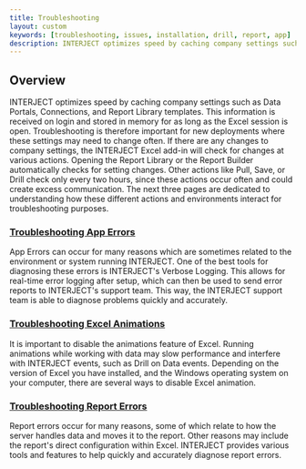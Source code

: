 ```yaml
---
title: Troubleshooting
layout: custom
keywords: [troubleshooting, issues, installation, drill, report, app]
description: INTERJECT optimizes speed by caching company settings such as Data Portals, Connections, and Report Library templates. This information is received on login and stored in memory for as long as the Excel session is open. Troubleshooting is therefore important for new deployments where these settings may need to change often.  If there are any changes to company settings, the INTERJECT Excel add-in will check for changes at various actions. Opening the Report Library or the Report Builder automatically checks for setting changes. Other actions like Pull, Save, or Drill check only every two hours, since these actions occur often and could create excess communication. The next three pages are dedicated to understanding how these different actions and environments interact for troubleshooting purposes. 
---
```


## **Overview**

INTERJECT optimizes speed by caching company settings such as Data Portals, Connections, and Report Library templates. This information is received on login and stored in memory for as long as the Excel session is open. Troubleshooting is therefore important for new deployments where these settings may need to change often.  If there are any changes to company settings, the INTERJECT Excel add-in will check for changes at various actions. Opening the Report Library or the Report Builder automatically checks for setting changes. Other actions like Pull, Save, or Drill check only every two hours, since these actions occur often and could create excess communication. The next three pages are dedicated to understanding how these different actions and environments interact for troubleshooting purposes. 

###  [ Troubleshooting App Errors ](/wTroubleshoot/App-Errors.html)

App Errors can occur for many reasons which are sometimes related to the environment or system running INTERJECT. One of the best tools for diagnosing these errors is INTERJECT's Verbose Logging. This allows for real-time error logging after setup, which can then be used to send error reports to INTERJECT's support team. This way, the INTERJECT support team is able to diagnose problems quickly and accurately. 

###  [ Troubleshooting Excel Animations ](/wTroubleshoot/Drill-Animations.html)

It is important to disable the animations feature of Excel. Running animations while working with data may slow performance and interfere with INTERJECT events, such as Drill on Data events. Depending on the version of Excel you have installed, and the Windows operating system on your computer, there are several ways to disable Excel animation. 

###  [ Troubleshooting Report Errors ](/wTroubleshoot/Reports.html)

Report errors occur for many reasons, some of which relate to how the server handles data and moves it to the report. Other reasons may include the report's direct configuration within Excel. INTERJECT provides various tools and features to help quickly and accurately diagnose report errors.

  


  

